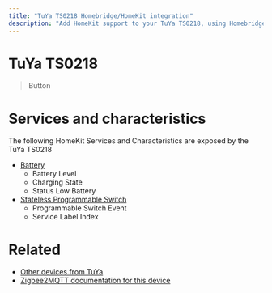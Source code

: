 ```yaml
---
title: "TuYa TS0218 Homebridge/HomeKit integration"
description: "Add HomeKit support to your TuYa TS0218, using Homebridge, Zigbee2MQTT and homebridge-z2m."
---
```

<!---
This file has been GENERATED using src/docgen/docgen.ts
DO NOT EDIT THIS FILE MANUALLY!
-->
# TuYa TS0218
> Button


# Services and characteristics
The following HomeKit Services and Characteristics are exposed by
the TuYa TS0218

* [Battery](../../battery.md)
  * Battery Level
  * Charging State
  * Status Low Battery
* [Stateless Programmable Switch](../../action.md)
  * Programmable Switch Event
  * Service Label Index


# Related
* [Other devices from TuYa](../index.md#tuya)
* [Zigbee2MQTT documentation for this device](https://www.zigbee2mqtt.io/devices/TS0218.html)